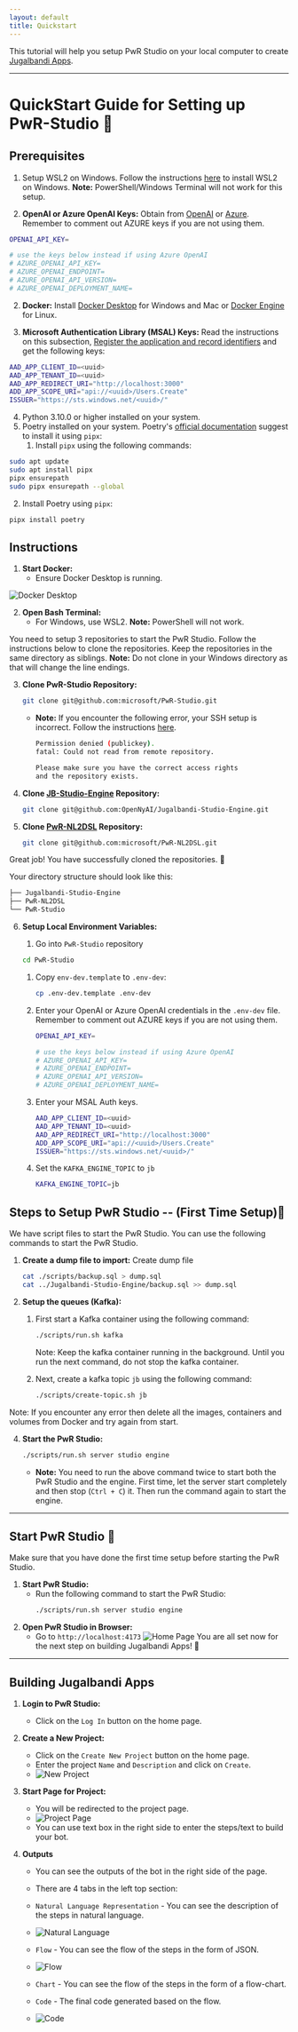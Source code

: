 ```yaml
---
layout: default
title: Quickstart
---
```


This tutorial will help you setup PwR Studio on your local computer to create [Jugalbandi Apps](https://github.com/OpenNyAI/Jugalbandi-Studio-Engine).

---

# QuickStart Guide for Setting up PwR-Studio 🎉

## Prerequisites

1. Setup WSL2 on Windows. Follow the instructions [here](https://docs.microsoft.com/en-us/windows/wsl/install) to install WSL2 on Windows. **Note:** PowerShell/Windows Terminal will not work for this setup.

2. **OpenAI or Azure OpenAI Keys:** Obtain from [OpenAI](https://beta.openai.com/signup/) or [Azure](https://portal.azure.com/). Remember to comment out AZURE keys if you are not using them.

```bash
OPENAI_API_KEY=

# use the keys below instead if using Azure OpenAI
# AZURE_OPENAI_API_KEY=
# AZURE_OPENAI_ENDPOINT=
# AZURE_OPENAI_API_VERSION=
# AZURE_OPENAI_DEPLOYMENT_NAME=
```
2. **Docker:** Install [Docker Desktop](https://www.docker.com/products/docker-desktop) for Windows and Mac or [Docker Engine](https://docs.docker.com/engine/install/) for Linux.

3. **Microsoft Authentication Library (MSAL) Keys:** Read the instructions on this subsection, [Register the application and record identifiers](./msal.md) and get the following keys:

```bash
AAD_APP_CLIENT_ID=<uuid>
AAD_APP_TENANT_ID=<uuid>
AAD_APP_REDIRECT_URI="http://localhost:3000"
ADD_APP_SCOPE_URI="api://<uuid>/Users.Create"
ISSUER="https://sts.windows.net/<uuid>/"
```
4. Python 3.10.0 or higher installed on your system.
5. Poetry installed on your system. Poetry's [official documentation](https://python-poetry.org/docs/#installing-with-pipx) suggest to install it using `pipx`:
   1. Install `pipx` using the following commands: 
```bash
sudo apt update
sudo apt install pipx
pipx ensurepath
sudo pipx ensurepath --global   
```
   2. Install Poetry using `pipx`:
```bash
pipx install poetry
```

## Instructions

1. **Start Docker:**
   - Ensure Docker Desktop is running.

![Docker Desktop](../assets/docker-desktop.png)

2. **Open Bash Terminal:**
   - For Windows, use WSL2. **Note:** PowerShell will not work.

You need to setup 3 repositories to start the PwR Studio. Follow the instructions below to clone the repositories. Keep the repositories in the same directory as siblings. **Note:** Do not clone in your Windows directory as that will change the line endings.

3. **Clone PwR-Studio Repository:**
   ```bash
   git clone git@github.com:microsoft/PwR-Studio.git
   ```
   - **Note:** If you encounter the following error, your SSH setup is incorrect. Follow the instructions [here](https://docs.github.com/en/github/authenticating-to-github/connecting-to-github-with-ssh).

     ```bash
     Permission denied (publickey).
     fatal: Could not read from remote repository.

     Please make sure you have the correct access rights
     and the repository exists.
     ```

4. **Clone [JB-Studio-Engine](https://github.com/OpenNyAI/Jugalbandi-Studio-Engine) Repository:**
   ```bash
   git clone git@github.com:OpenNyAI/Jugalbandi-Studio-Engine.git
   ```


5. **Clone [PwR-NL2DSL](https://github.com/microsoft/PwR-NL2DSL) Repository:**
   ```bash
   git clone git@github.com:microsoft/PwR-NL2DSL.git
   ```

Great job! You have successfully cloned the repositories. 🎉

Your directory structure should look like this:
   ```bash
   ├── Jugalbandi-Studio-Engine
   ├── PwR-NL2DSL
   └── PwR-Studio
   ```

6. **Setup Local Environment Variables:**
   1.  Go into `PwR-Studio` repository
      
      ```bash
      cd PwR-Studio
      ```

   1. Copy `env-dev.template` to `.env-dev`:
      ```bash
      cp .env-dev.template .env-dev
      ```
   2. Enter your OpenAI or Azure OpenAI credentials in the `.env-dev` file. Remember to comment out AZURE keys if you are not using them.

      ```bash
      OPENAI_API_KEY=

      # use the keys below instead if using Azure OpenAI
      # AZURE_OPENAI_API_KEY=
      # AZURE_OPENAI_ENDPOINT=
      # AZURE_OPENAI_API_VERSION=
      # AZURE_OPENAI_DEPLOYMENT_NAME=
      ```

   3. Enter your MSAL Auth keys.

      ```bash
      AAD_APP_CLIENT_ID=<uuid>
      AAD_APP_TENANT_ID=<uuid>
      AAD_APP_REDIRECT_URI="http://localhost:3000"
      ADD_APP_SCOPE_URI="api://<uuid>/Users.Create"
      ISSUER="https://sts.windows.net/<uuid>/"
      ```

   3. Set the `KAFKA_ENGINE_TOPIC` to `jb`
   
      ```bash
      KAFKA_ENGINE_TOPIC=jb
      ```


## Steps to Setup PwR Studio -- (First Time Setup)🚀

We have script files to start the PwR Studio. You can use the following commands to start the PwR Studio.

1. **Create a dump file to import:**
   Create dump file
      ```bash
      cat ./scripts/backup.sql > dump.sql
      cat ../Jugalbandi-Studio-Engine/backup.sql >> dump.sql
      ```

2. **Setup the queues (Kafka):**
   1. First start a Kafka container using the following command:
      ```bash
      ./scripts/run.sh kafka
      ```
      Note: Keep the kafka container running in the background. Until you run the next command, do not stop the kafka container.

   2. Next, create a kafka topic `jb` using the following command:
      ```bash
      ./scripts/create-topic.sh jb
      ```
Note: If you encounter any error then delete all the images, containers and volumes from Docker and try again from start.

4. **Start the PwR Studio:**
   ```bash
   ./scripts/run.sh server studio engine
   ```
   - **Note:** You need to run the above command twice to start both the PwR Studio and the engine. First time, let the server start completely and then stop (`Ctrl + C`) it. Then run the command again to start the engine.

---
## Start PwR Studio 🚀
Make sure that you have done the first time setup before starting the PwR Studio.
1. **Start PwR Studio:**
   - Run the following command to start the PwR Studio:
     ```bash
     ./scripts/run.sh server studio engine
     ```
2. **Open PwR Studio in Browser:**
   - Go to `http://localhost:4173`
   ![Home Page](../assets/home_page.png)
   You are all set now for the next step on building Jugalbandi Apps! 🎉
---

## Building Jugalbandi Apps

1. **Login to PwR Studio:**
   - Click on the `Log In` button on the home page.

2. **Create a New Project:**
   - Click on the `Create New Project` button on the home page.
   - Enter the project `Name` and `Description` and click on `Create`.
   - ![New Project](../assets/create_project.png)

3. **Start Page for Project:**
   - You will be redirected to the project page.
   - ![Project Page](../assets/start_page.png)
   - You can use text box in the right side to enter the steps/text to build your bot.

4. **Outputs**
   - You can see the outputs of the bot in the right side of the page.
   - There are 4 tabs in the left top section:
   
      <!-- <img src="../assets/menu.png" alt="Menu" width="20" /> -->
   - `Natural Language Representation` - You can see the description of the steps in natural language.
   - ![Natural Language](../assets/output.png)
   - `Flow` - You can see the flow of the steps in the form of JSON.
   - ![Flow](../assets/dsl.png)
   - `Chart` - You can see the flow of the steps in the form of a flow-chart.
   - `Code` - The final code generated based on the flow.
   - ![Code](../assets/code.png)

  
